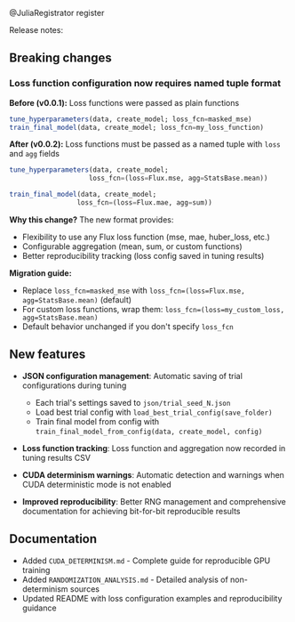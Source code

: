@JuliaRegistrator register

Release notes:

## Breaking changes

### Loss function configuration now requires named tuple format

**Before (v0.0.1):** Loss functions were passed as plain functions
```julia
tune_hyperparameters(data, create_model; loss_fcn=masked_mse)
train_final_model(data, create_model; loss_fcn=my_loss_function)
```

**After (v0.0.2):** Loss functions must be passed as a named tuple with `loss` and `agg` fields
```julia
tune_hyperparameters(data, create_model; 
                    loss_fcn=(loss=Flux.mse, agg=StatsBase.mean))

train_final_model(data, create_model; 
                 loss_fcn=(loss=Flux.mae, agg=sum))
```

**Why this change?** The new format provides:
- Flexibility to use any Flux loss function (mse, mae, huber_loss, etc.)
- Configurable aggregation (mean, sum, or custom functions)
- Better reproducibility tracking (loss config saved in tuning results)

**Migration guide:**
- Replace `loss_fcn=masked_mse` with `loss_fcn=(loss=Flux.mse, agg=StatsBase.mean)` (default)
- For custom loss functions, wrap them: `loss_fcn=(loss=my_custom_loss, agg=StatsBase.mean)`
- Default behavior unchanged if you don't specify `loss_fcn`

## New features

- **JSON configuration management**: Automatic saving of trial configurations during tuning
  - Each trial's settings saved to `json/trial_seed_N.json`
  - Load best trial config with `load_best_trial_config(save_folder)`
  - Train final model from config with `train_final_model_from_config(data, create_model, config)`

- **Loss function tracking**: Loss function and aggregation now recorded in tuning results CSV

- **CUDA determinism warnings**: Automatic detection and warnings when CUDA deterministic mode is not enabled

- **Improved reproducibility**: Better RNG management and comprehensive documentation for achieving bit-for-bit reproducible results

## Documentation

- Added `CUDA_DETERMINISM.md` - Complete guide for reproducible GPU training
- Added `RANDOMIZATION_ANALYSIS.md` - Detailed analysis of non-determinism sources
- Updated README with loss configuration examples and reproducibility guidance
